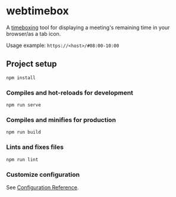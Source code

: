 # webtimebox

A [timeboxing](https://en.wikipedia.org/wiki/Timeboxing) tool for displaying a meeting's remaining time in your browser/as a tab icon.

Usage example: `https://<host>/#08:00-10:00`


## Project setup
```
npm install
```

### Compiles and hot-reloads for development
```
npm run serve
```

### Compiles and minifies for production
```
npm run build
```

### Lints and fixes files
```
npm run lint
```

### Customize configuration
See [Configuration Reference](https://cli.vuejs.org/config/).
